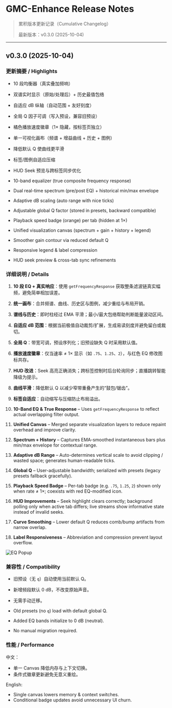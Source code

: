 # GMC-Enhance Release Notes

> 累积版本更新记录（Cumulative Changelog）
>
> 最新版本：v0.3.0  (2025-10-04)

---
## v0.3.0 (2025-10-04)

### 更新摘要 / Highlights
- 10 段均衡器（真实叠加频响）
- 双谱实时显示（原始/处理后）+ 历史最值包络
- 自适应 dB 纵轴（自动范围 + 友好刻度）
- 全局 Q 因子可调（写入预设，兼容旧预设）
- 橘色播放速度徽章（1× 隐藏，按标签页独立）
- 单一可视化画布（频谱 + 增益曲线 + 历史 + 图例）
- 降低默认 Q 使曲线更平滑
- 标签/图例自适应压缩
- HUD Seek 预览与跨标签同步优化

- 10-band equalizer (true composite frequency response)
- Dual real-time spectrum (pre/post EQ) + historical min/max envelope
- Adaptive dB scaling (auto range with nice ticks)
- Adjustable global Q factor (stored in presets, backward compatible)
- Playback speed badge (orange) per tab (hidden at 1×)
- Unified visualization canvas (spectrum + gain + history + legend)
- Smoother gain contour via reduced default Q
- Responsive legend & label compression
- HUD seek preview & cross-tab sync refinements

### 详细说明 / Details
1. **10 段 EQ + 真实响应**：使用 `getFrequencyResponse` 获取整条滤波链真实幅频，避免简单相加误差。
2. **统一画布**：合并频谱、曲线、历史区与图例，减少重绘与布局开销。
3. **谱线与历史**：即时柱经过 EMA 平滑；最小/最大包络帮助判断能量波动区间。
4. **自适应 dB 范围**：根据当前极值自动裁剪/扩展，生成易读刻度并避免留白或裁切。
5. **全局 Q**：带宽可调，预设序列化；旧预设缺失 Q 时采用默认值。
6. **播放速度徽章**：仅当速率 ≠ 1× 显示（如 `.75`、`1.25`、`2`），与红色 EQ 修改图标共存。
7. **HUD 改进**：Seek 高亮正确消失；跨标签控制时后台轮询同步；直播跳转智能降级为提示。
8. **曲线平滑**：降低默认 Q 以减少窄带重叠产生的“鼓包/锯齿”。
9. **标签自适应**：自动缩写与压缩防止布局溢出。

1. **10-Band EQ & True Response** – Uses `getFrequencyResponse` to reflect actual overlapping filter output.
2. **Unified Canvas** – Merged separate visualization layers to reduce repaint overhead and improve clarity.
3. **Spectrum + History** – Captures EMA-smoothed instantaneous bars plus min/max envelope for contextual range.
4. **Adaptive dB Range** – Auto-determines vertical scale to avoid clipping / wasted space; generates human-readable ticks.
5. **Global Q** – User-adjustable bandwidth; serialized with presets (legacy presets fallback gracefully).
6. **Playback Speed Badge** – Per-tab badge (e.g. `.75`, `1.25`, `2`) shown only when rate ≠ 1×; coexists with red EQ-modified icon.
7. **HUD Improvements** – Seek highlight clears correctly; background polling only when active tab differs; live streams show informative state instead of invalid seeks.
8. **Curve Smoothing** – Lower default Q reduces comb/bump artifacts from narrow overlap.
9. **Label Responsiveness** – Abbreviation and compression prevent layout overflow.

![EQ Popup](docs/imgs/popup-eq.png)

### 兼容性 / Compatibility
- 旧预设（无 `q`）自动使用当前默认 Q。
- 新增频段默认 0 dB，不改变原始声音。
- 无需手动迁移。

- Old presets (no `q`) load with default global Q.
- Added EQ bands initialize to 0 dB (neutral).
- No manual migration required.


### 性能 / Performance
中文：
- 单一 Canvas 降低内存与上下文切换。
- 条件式徽章更新避免无意义重绘。

English:
- Single canvas lowers memory & context switches.
- Conditional badge updates avoid unnecessary UI churn.


